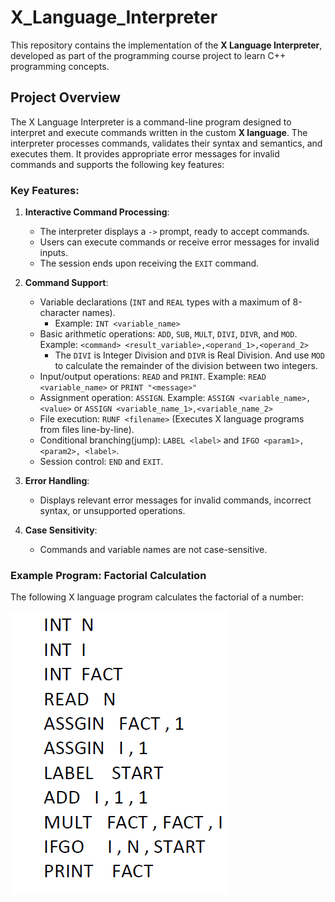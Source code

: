 # X_Language_Interpreter
 This repository contains the implementation of the **X Language Interpreter**, developed as part of the programming course project to learn C++ programming concepts.

## Project Overview

The X Language Interpreter is a command-line program designed to interpret and execute commands written in the custom **X language**. The interpreter processes commands, validates their syntax and semantics, and executes them. It provides appropriate error messages for invalid commands and supports the following key features:

### Key Features:
1. **Interactive Command Processing**:
   - The interpreter displays a `->` prompt, ready to accept commands.
   - Users can execute commands or receive error messages for invalid inputs.
   - The session ends upon receiving the `EXIT` command.

2. **Command Support**:
   - Variable declarations (`INT` and `REAL` types with a maximum of 8-character names). 
        - Example:  `INT <variable_name>`
   - Basic arithmetic operations: `ADD`, `SUB`, `MULT`, `DIVI`, `DIVR`, and `MOD`. Example: `<command> <result_variable>,<operand_1>,<operand_2>`
        - The `DIVI` is Integer Division and `DIVR` is Real Division. And use `MOD` to calculate the remainder of the division between two integers.
   - Input/output operations: `READ` and `PRINT`. Example: `READ <variable_name>` or `PRINT "<message>"`
   - Assignment operation: `ASSIGN`. Example: `ASSIGN <variable_name>,<value>` or `ASSIGN <variable_name_1>,<variable_name_2>`
   - File execution: `RUNF <filename>` (Executes X language programs from files line-by-line).
   - Conditional branching(jump): `LABEL <label>` and `IFGO <param1>, <param2>, <label>`.
   - Session control: `END` and `EXIT`.

3. **Error Handling**:
   - Displays relevant error messages for invalid commands, incorrect syntax, or unsupported operations.

4. **Case Sensitivity**:
   - Commands and variable names are not case-sensitive.

### Example Program: Factorial Calculation

The following X language program calculates the factorial of a number:

![FactorialN](sample_code.png)